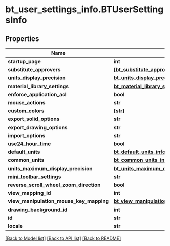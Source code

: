 # bt_user_settings_info.BTUserSettingsInfo

## Properties
Name | Type | Description | Notes
------------ | ------------- | ------------- | -------------
**startup_page** | **int** |  | [optional] 
**substitute_approvers** | [**[bt_substitute_approver_info.BTSubstituteApproverInfo]**](BTSubstituteApproverInfo.md) |  | [optional] 
**units_display_precision** | [**bt_units_display_precision.BTUnitsDisplayPrecision**](BTUnitsDisplayPrecision.md) |  | [optional] 
**material_library_settings** | [**bt_material_library_settings_info.BTMaterialLibrarySettingsInfo**](BTMaterialLibrarySettingsInfo.md) |  | [optional] 
**enforce_application_acl** | **bool** |  | [optional] 
**mouse_actions** | **str** |  | [optional] 
**custom_colors** | **[str]** |  | [optional] 
**export_solid_options** | **str** |  | [optional] 
**export_drawing_options** | **str** |  | [optional] 
**import_options** | **str** |  | [optional] 
**use24_hour_time** | **bool** |  | [optional] 
**default_units** | [**bt_default_units_info.BTDefaultUnitsInfo**](BTDefaultUnitsInfo.md) |  | [optional] 
**common_units** | [**bt_common_units_info.BTCommonUnitsInfo**](BTCommonUnitsInfo.md) |  | [optional] 
**units_maximum_display_precision** | [**bt_units_maximum_display_precision_info.BTUnitsMaximumDisplayPrecisionInfo**](BTUnitsMaximumDisplayPrecisionInfo.md) |  | [optional] 
**mini_toolbar_settings** | **str** |  | [optional] 
**reverse_scroll_wheel_zoom_direction** | **bool** |  | [optional] 
**view_mapping_id** | **int** |  | [optional] 
**view_manipulation_mouse_key_mapping** | [**bt_view_manipulation_mouse_key_mapping_info.BTViewManipulationMouseKeyMappingInfo**](BTViewManipulationMouseKeyMappingInfo.md) |  | [optional] 
**drawing_background_id** | **int** |  | [optional] 
**id** | **str** |  | [optional] 
**locale** | **str** |  | [optional] 

[[Back to Model list]](../README.md#documentation-for-models) [[Back to API list]](../README.md#documentation-for-api-endpoints) [[Back to README]](../README.md)


